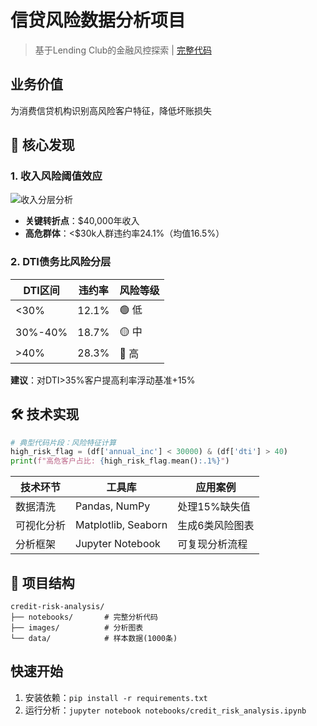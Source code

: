 # 信贷风险数据分析项目
> 基于Lending Club的金融风控探索 | [完整代码](notebooks/credit_risk_analysis.ipynb)

## 业务价值
为消费信贷机构识别高风险客户特征，降低坏账损失

## 📌 核心发现
### 1. 收入风险阈值效应
![收入分层分析](images/income_default.png)
- **关键转折点**：$40,000年收入  
- **高危群体**：<$30k人群违约率24.1%（均值16.5%）

### 2. DTI债务比风险分层
| DTI区间 | 违约率 | 风险等级 |
|---------|--------|----------|
| <30%    | 12.1%  | 🟢 低     |
| 30%-40% | 18.7%  | 🟡 中     |
| >40%    | 28.3%  | 🔴 高     |

**建议**：对DTI>35%客户提高利率浮动基准+15%

## 🛠 技术实现
```python
# 典型代码片段：风险特征计算
high_risk_flag = (df['annual_inc'] < 30000) & (df['dti'] > 40)
print(f"高危客户占比: {high_risk_flag.mean():.1%}")
```

| 技术环节       | 工具库                  | 应用案例                  |
|----------------|-------------------------|---------------------------|
| 数据清洗       | Pandas, NumPy          | 处理15%缺失值             |
| 可视化分析     | Matplotlib, Seaborn    | 生成6类风险图表           |
| 分析框架       | Jupyter Notebook       | 可复现分析流程            |

## 📂 项目结构
```
credit-risk-analysis/
├── notebooks/       # 完整分析代码
├── images/          # 分析图表
└── data/            # 样本数据(1000条)
```

## 快速开始
1. 安装依赖：`pip install -r requirements.txt`
2. 运行分析：`jupyter notebook notebooks/credit_risk_analysis.ipynb`
